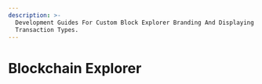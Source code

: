 ```yaml
---
description: >-
  Development Guides For Custom Block Explorer Branding And Displaying Custom
  Transaction Types.
---
```


# Blockchain Explorer

